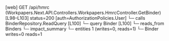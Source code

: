 [web] GET /api/hmrc  (Workpapers.Next.API.Controllers.Workpapers.HmrcController.GetBinder)  [L98–L103] status=200 [auth=AuthorizationPolicies.User]
  └─ calls BinderRepository.ReadQuery [L100]
  └─ query Binder [L100]
    └─ reads_from Binders
  └─ impact_summary
    └─ entities 1 (writes=0, reads=1)
      └─ Binder writes=0 reads=1

